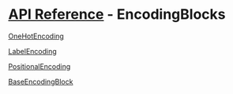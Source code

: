# [API Reference](../API.md) - EncodingBlocks

[OneHotEncoding](EncodingBlocks/OneHotEncoding.md)

[LabelEncoding](EncodingBlocks/LabelEncoding.md)

[PositionalEncoding](EncodingBlocks/PositionalEncoding.md)

[BaseEncodingBlock](EncodingBlocks/BaseEncodingBlock.md)
